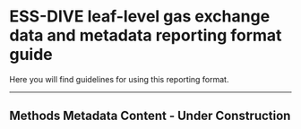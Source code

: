 # ESS-DIVE leaf-level gas exchange data and metadata reporting format guide

Here you will find guidelines for using this reporting format.


---  
## Methods Metadata Content - Under Construction

